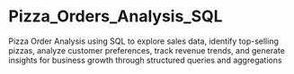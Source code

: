 # Pizza_Orders_Analysis_SQL
Pizza Order Analysis using SQL to explore sales data, identify top-selling pizzas, analyze customer preferences, track revenue trends, and generate insights for business growth through structured queries and aggregations
